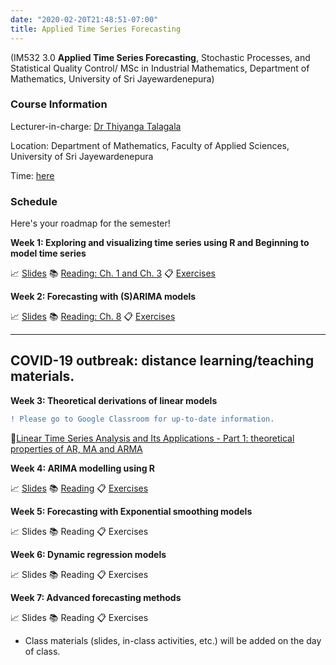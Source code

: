 ```yaml
---
date: "2020-02-20T21:48:51-07:00"
title: Applied Time Series Forecasting 
---
```


(IM532 3.0 **Applied Time Series Forecasting**, Stochastic Processes, and Statistical Quality Control/ MSc in Industrial Mathematics, Department of Mathematics, University of Sri Jayewardenepura)

### Course Information


Lecturer-in-charge: [Dr Thiyanga Talagala](https://thiyanga.netlify.com/)

Location: Department of Mathematics, Faculty of Applied Sciences, University of Sri Jayewardenepura

Time: [here](/timeslots/)


### Schedule

Here's your roadmap for the semester!

**Week 1: Exploring and visualizing time series  using R and Beginning to model time series**

📈 [Slides](/slides/timeseries1.html) 📚 [Reading: Ch. 1 and Ch. 3](https://otexts.com/fpp2/intro.html) 📋 [Exercises](/Tutorial/Tutorial1.pdf)

**Week 2: Forecasting with (S)ARIMA models**


📈 [Slides](/slides/timeseries2.html) 📚 [Reading: Ch. 8](https://otexts.com/fpp2/arima.html) 📋 [Exercises](/slides/video.pdf)



___________________________________________________________________________________________

## COVID-19 outbreak: distance learning/teaching materials.

**Week 3: Theoretical derivations of linear models**

```diff
! Please go to Google Classroom for up-to-date information.
```

📓[Linear Time Series Analysis and Its Applications - Part 1: theoretical properties of AR, MA and ARMA](/slides/8.png)

**Week 4: ARIMA modelling using R**

📈 [Slides](/slides/8.png) 📚 [Reading](https://otexts.com/fpp2/arima.html) 📋 [Exercises](https://otexts.com/fpp2/arima-exercises.html)

**Week 5: Forecasting with Exponential smoothing models**


📈 Slides 📚 Reading 📋 Exercises

**Week 6: Dynamic regression models**


📈 Slides 📚 Reading 📋 Exercises

**Week 7: Advanced forecasting methods**


📈 Slides 📚 Reading 📋 Exercises

- Class materials (slides, in-class activities, etc.) will be added on the day of class.